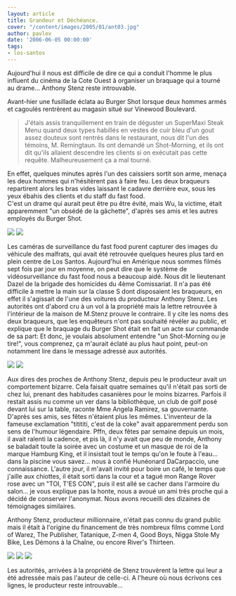 ```yaml
---
layout: article
title: Grandeur et Déchéance.
cover: "/content/images/2005/01/ant03.jpg"
author: pavlov
date: '2006-06-05 00:00:00'
tags:
- los-santos
---
```


Aujourd'hui il nous est difficile de dire ce qui a conduit l'homme le plus influent du cinéma de la Cote Ouest à organiser un braquage qui a tourné au drame... Anthony Stenz reste introuvable.

Avant-hier une fusillade éclata au Burger Shot lorsque deux hommes armés et cagoulés rentrèrent au magasin situé sur Vinewood Boulevard.

> J'étais assis tranquillement en train de déguster un SuperMaxi Steak Menu quand deux types habillés en vestes de cuir bleu d'un gout assez douteux sont rentrés dans le restaurant, nous dit l'un des témoins, M. Remingtaun. Ils ont demandé un Shot-Morning, et ils ont dit qu'ils allaient descendre les clients si on exécutait pas cette requête. Malheureusement ça a mal tourné.

En effet, quelques minutes après l'un des caissiers sortit son arme, menaça les deux hommes qui n'hésitèrent pas à faire feu. Les deux braqueurs repartirent alors les bras vides laissant le cadavre derrière eux, sous les yeux ébahis des clients et du staff du fast food.  
C'est un drame qui aurait peut être pu être évité, mais Wu, la victime, était apparemment "un obsédé de la gâchette", d'après ses amis et les autres employés du Burger Shot.

![](/content/images/2005/01/ant06.jpg)
![](/content/images/2005/01/ant07.jpg)

Les caméras de surveillance du fast food purent capturer des images du véhicule des malfrats, qui avait été retrouvée quelques heures plus tard en plein centre de Los Santos. Aujourd'hui en Amérique nous sommes filmés sept fois par jour en moyenne, on peut dire que le système de vidéosurveillance du fast food nous a beaucoup aidé. Nous dit le lieutenant Dazel de la brigade des homicides du 4ème Comissariat. Il n'a pas été difficile à mettre la main sur la classe S dont disposaient les braqueurs, en effet il s'agissait de l'une des voitures du producteur Anthony Stenz. Les autorités ont d'abord cru à un vol à la propriété mais la lettre retrouvée à l'intérieur de la maison de M.Stenz prouve le contraire. Il y cite les noms des deux braqueurs, que les enquêteurs n'ont pas souhaité révéler au public, et explique que le braquage du Burger Shot était en fait un acte sur commande de sa part: Et donc, je voulais absolument entendre "un Shot-Morning ou je tire!", vous comprenez, ça m'aurait éclaté au plus haut point, peut-on notamment lire dans le message adressé aux autorités.

![](/content/images/2005/01/ant04.jpg)
![](/content/images/2005/01/ant05.jpg)

Aux dires des proches de Anthony Stenz, depuis peu le producteur avait un comportement bizarre. Cela faisait quatre semaines qu'il n'était pas sorti de chez lui, prenant des habitudes casanières pour le moins bizarres. Parfois il restait assis nu comme un ver dans la bibliothèque, un club de golf posé devant lui sur la table, raconte Mme Angela Ramirez, sa gouvernante. D'après ses amis, ses fêtes n'étaient plus les mêmes. L'inventeur de la fameuse exclamation "titititi, c'est de la coke" avait apparemment perdu son sens de l'humour légendaire. Pffn, deux fêtes par semaine depuis un mois, il avait ralenti la cadence, et pis là, il n'y avait que peu de monde, Anthony se baladait toute la soirée avec un costume et un masque de roi de la marque Hamburg King, et il insistait tout le temps qu'on le foute à l'eau... dans la piscine vous savez... nous à confié Hunéonard DaCarpaccio, une connaissance. L'autre jour, il m'avait invité pour boire un café, le temps que j'aille aux chiottes, il était sorti dans la cour et a tagué mon Range Rover rose avec un "TOI, T'ES CON", puis il est allé se cacher dans l'armoire du salon... je vous explique pas la honte, nous a avoué un ami très proche qui a décidé de conserver l'anonymat. Nous avons recueilli des dizaines de témoignages similaires.

Anthony Stenz, producteur millionnaire, n'était pas connu du grand public mais il était à l'origine du financement de très nombreux films comme Lord of Warez, The Publisher, Tatanique, Z-men 4, Good Boys, Nigga Stole My Bike, Les Démons à la Chaîne, ou encore River's Thirteen.

![](/content/images/2005/01/ant01.jpg)
![](/content/images/2005/01/ant02.jpg)
![](/content/images/2005/01/ant03.jpg)

Les autorités, arrivées à la propriété de Stenz trouvèrent la lettre qui leur a été adressée mais pas l'auteur de celle-ci. A l'heure où nous écrivons ces lignes, le producteur reste introuvable...

<!--kg-card-end: markdown-->
